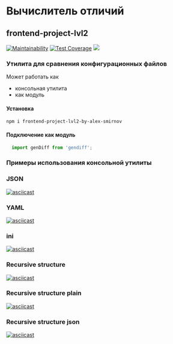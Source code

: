 # Вычислитель отличий

## frontend-project-lvl2

[![Maintainability](https://api.codeclimate.com/v1/badges/69bb30cc846a15ac8c0b/maintainability)](https://codeclimate.com/github/san4ezz87/frontend-project-lvl2/maintainability) [![Test Coverage](https://api.codeclimate.com/v1/badges/69bb30cc846a15ac8c0b/test_coverage)](https://codeclimate.com/github/san4ezz87/frontend-project-lvl2/test_coverage) [![](https://github.com/san4ezz87/frontend-project-lvl2/workflows/Node.js%20CI/badge.svg)](https://github.com/san4ezz87/frontend-project-lvl2/actions)

### Утилита для сравнения конфигурационных файлов

Может работать как
  * консольная утилита
  * как модуль


 #### Установка 
  
  ```bash
  npm i frontend-project-lvl2-by-alex-smirnov
  ```

  #### Подключение как модуль
  ```js
    import genDiff from 'gendiff';
  ```


### Примеры использования консольной утилиты

### JSON
[![asciicast](https://asciinema.org/a/enAfaro6OhcDEEfLHosuDaLBY.svg)](https://asciinema.org/a/enAfaro6OhcDEEfLHosuDaLBY)

### YAML
[![asciicast](https://asciinema.org/a/LWvBDluGu4fWTusXEbvqJf3fV.svg)](https://asciinema.org/a/LWvBDluGu4fWTusXEbvqJf3fV)

### ini
[![asciicast](https://asciinema.org/a/rQ3s3ESFLO4wBq2unJaIDoLYN.svg)](https://asciinema.org/a/rQ3s3ESFLO4wBq2unJaIDoLYN)

### Recursive structure
[![asciicast](https://asciinema.org/a/VZscmBjsEOJ1kyNA21df7Xd2N.svg)](https://asciinema.org/a/VZscmBjsEOJ1kyNA21df7Xd2N)

### Recursive structure plain
[![asciicast](https://asciinema.org/a/59Y7Lf3nMvKwAz1sGmIczcxwm.svg)](https://asciinema.org/a/59Y7Lf3nMvKwAz1sGmIczcxwm) 

### Recursive structure json
[![asciicast](https://asciinema.org/a/q0KLQm95jWmbRqzOmz6eIm89R.svg)](https://asciinema.org/a/q0KLQm95jWmbRqzOmz6eIm89R)